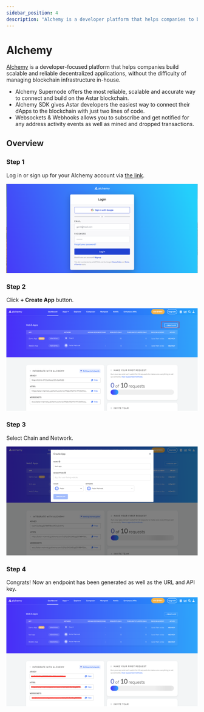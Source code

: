 ```yaml
---
sidebar_position: 4
description: "Alchemy is a developer platform that helps companies to build scalable and reliable decentralized applications without the difficulty of managing blockchain infrastructure in-house."
---
```


# Alchemy
[Alchemy] is a developer-focused platform that helps companies build scalable and reliable decentralized applications, without the difficulty of managing blockchain infrastructure in-house.

- Alchemy Supernode offers the most reliable, scalable and accurate way to connect and build on the Astar blockchain.
- Alchemy SDK gives Astar developers the easiest way to connect their dApps to the blockchain with just two lines of code.
- Websockets & Webhooks allows you to subscribe and get notified for any address activity events as well as mined and dropped transactions.

## Overview

### Step 1　
Log in or sign up for your Alchemy account via [the link](https://auth.alchemyapi.io/?redirectUrl=https%3A%2F%2Fdashboard.alchemyapi.io%2Fsignup%2F).

![10](img/10.png)

### Step 2
Click <strong>+ Create App</strong> button.

![11](img/11.png)

### Step 3
Select Chain and Network.

![12](img/12.png)

### Step 4
Congrats! Now an endpoint has been generated as well as the URL and API key.

![13](img/13.png)

[Alchemy]: https://www.alchemy.com/